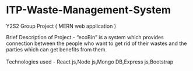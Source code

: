 # ITP-Waste-Management-System
Y2S2  Group Project ( MERN web application )
<p>
Brief Description of Project - “ecoBin” is a system which provides connection between the people who want to get rid of their wastes and the parties which can get benefits from them.<br><br>
Technologies used - React js,Node js,Mongo DB,Express js,Bootstrap
</p>
